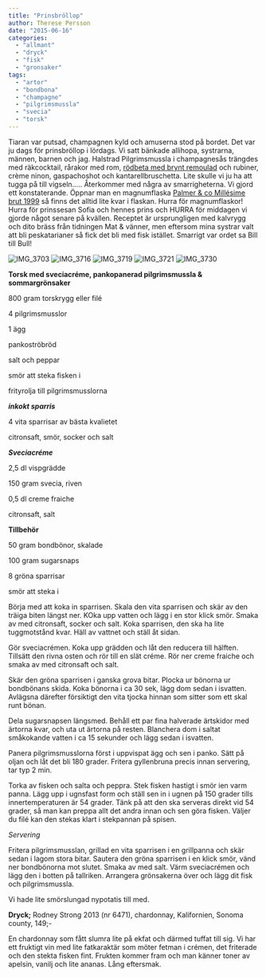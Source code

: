 ```yaml
---
title: "Prinsbröllop"
author: Therese Persson
date: "2015-06-16"
categories: 
  - "allmant"
  - "dryck"
  - "fisk"
  - "gronsaker"
tags: 
  - "artor"
  - "bondbona"
  - "champagne"
  - "pilgrimsmussla"
  - "svecia"
  - "torsk"
---
```


Tiaran var putsad, champagnen kyld och amuserna stod på bordet. Det var ju dags för prinsbröllop i lördags. Vi satt bänkade allihopa, systrarna, männen, barnen och jag. Halstrad Pilgrimsmussla i champagnesås trängdes med räkcocktail, rårakor med rom, [rödbeta med brynt remoulad](/posts/mumsbitar/) och rubiner, crème ninon, gaspachoshot och kantarellbruschetta. Lite skulle vi ju ha att tugga på till vigseln..... Återkommer med några av smarrigheterna. Vi gjord ett konstaterande. Öppnar man en magnumflaska [Palmer & co Millésime brut 1999](https://www.oenoforos.se/Produkt.aspx?productID=169) så finns det alltid lite kvar i flaskan. Hurra för magnumflaskor! Hurra för prinssesan Sofia och hennes prins och HURRA för middagen vi gjorde något senare på kvällen. Receptet är ursprungligen med kalvrygg och dito bräss från tidningen Mat & vänner, men eftersom mina systrar valt att bli peskatarianer så fick det bli med fisk istället. Smarrigt var ordet sa Bill till Bull!

![IMG_3703](/static/img/IMG_3703-e1434482635255-1020x765.jpg)
![IMG_3716](/static/img/IMG_3716-1020x1360.jpg)
![IMG_3719](/static/img/IMG_3719-1020x1360.jpg)
![IMG_3721](/static/img/IMG_3721-1020x1360.jpg)
![IMG_3730](/static/img/IMG_3703-e1434482635255-1020x765.jpg)

**Torsk med sveciacréme, pankopanerad pilgrimsmussla & sommargrönsaker**

800 gram torskrygg eller filé

4 pilgrimsmusslor

1 ägg

pankoströbröd

salt och peppar

smör att steka fisken i

frityrolja till pilgrimsmusslorna

_**inkokt sparris**_

4 vita sparrisar av bästa kvalietet

citronsaft, smör, socker och salt

_**Sveciacréme**_

2,5 dl vispgrädde

150 gram svecia, riven

0,5 dl creme fraiche

citronsaft, salt

**Tillbehör**

50 gram bondbönor, skalade

100 gram sugarsnaps

8 gröna sparrisar

smör att steka i

Börja med att koka in sparrisen. Skala den vita sparrisen och skär av den träiga biten längst ner. KOka upp vatten och lägg i en stor klick smör. Smaka av med citronsaft, socker och salt. Koka sparrisen, den ska ha lite tuggmotstånd kvar. Häll av vattnet och ställ åt sidan.

Gör sveciacrémen. Koka upp grädden och låt den reducera till hälften. Tillsätt den rivna osten och rör till en slät créme. Rör ner creme fraiche och smaka av med citronsaft och salt.

Skär den gröna sparrisen i ganska grova bitar. Plocka ur bönorna ur bondbönans skida. Koka bönorna i ca 30 sek, lägg dom sedan i isvatten.  Avlägsna därefter försiktigt den vita tjocka hinnan som sitter som ett skal runt bönan.

Dela sugarsnapsen längsmed. Behåll ett par fina halverade ärtskidor med ärtorna kvar, och uta ut ärtorna på resten. Blanchera dom i saltat småkokande vatten i ca 15 sekunder och lägg sedan i isvatten.

Panera pilgrimsmusslorna först i uppvispat ägg och sen i panko. Sätt på oljan och låt det bli 180 grader. Fritera gyllenbruna precis innan servering, tar typ 2 min.

Torka av fisken och salta och peppra. Stek fisken hastigt i smör ien varm panna. Lägg upp i ugnsfast form och ställ sen in i ugnen på 150 grader tills innertemperaturen är 54 grader. Tänk på att den ska serveras direkt vid 54 grader, så man kan preppa allt det andra innan och sen göra fisken. Väljer du filé kan den stekas klart i stekpannan på spisen.

_Servering_

Fritera pilgrimsmusslan, grillad en vita sparrisen i en grillpanna och skär sedan i lagom stora bitar. Sautera den gröna sparrisen i en klick smör, vänd ner bondbönorna mot slutet. Smaka av med salt. Värm sveciacrémen och lägg den i botten på tallriken. Arrangera grönsakerna över och lägg dit fisk och pilgrimsmussla.

Vi hade lite smörslungad nypotatis till med.

**Dryck;** Rodney Strong 2013 (nr 6471), chardonnay, Kalifornien, Sonoma county, 149;-

En chardonnay som fått slumra lite på ekfat och därmed tuffat till sig. Vi har ett fruktigt vin med lite fatkaraktär som möter fetman i crémen, det friterade och den stekta fisken fint. Frukten kommer fram och man känner toner av apelsin, vanilj och lite ananas. Lång eftersmak.
